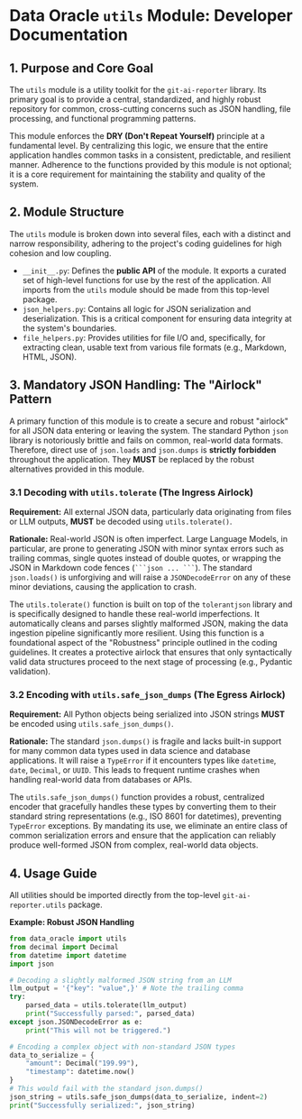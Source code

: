 # Data Oracle `utils` Module: Developer Documentation

## 1. Purpose and Core Goal

The `utils` module is a utility toolkit for the `git-ai-reporter` library. Its primary goal is to provide a central, standardized, and highly robust repository for common, cross-cutting concerns such as JSON handling, file processing, and functional programming patterns.

This module enforces the **DRY (Don't Repeat Yourself)** principle at a fundamental level. By centralizing this logic, we ensure that the entire application handles common tasks in a consistent, predictable, and resilient manner. Adherence to the functions provided by this module is not optional; it is a core requirement for maintaining the stability and quality of the system.

## 2. Module Structure

The `utils` module is broken down into several files, each with a distinct and narrow responsibility, adhering to the project's coding guidelines for high cohesion and low coupling.

-   `__init__.py`: Defines the **public API** of the module. It exports a curated set of high-level functions for use by the rest of the application. All imports from the `utils` module should be made from this top-level package.
-   `json_helpers.py`: Contains all logic for JSON serialization and deserialization. This is a critical component for ensuring data integrity at the system's boundaries.
-   `file_helpers.py`: Provides utilities for file I/O and, specifically, for extracting clean, usable text from various file formats (e.g., Markdown, HTML, JSON).

## 3. Mandatory JSON Handling: The "Airlock" Pattern

A primary function of this module is to create a secure and robust "airlock" for all JSON data entering or leaving the system. The standard Python `json` library is notoriously brittle and fails on common, real-world data formats. Therefore, direct use of `json.loads` and `json.dumps` is **strictly forbidden** throughout the application. They **MUST** be replaced by the robust alternatives provided in this module.

### 3.1 Decoding with `utils.tolerate` (The Ingress Airlock)

**Requirement:** All external JSON data, particularly data originating from files or LLM outputs, **MUST** be decoded using `utils.tolerate()`.

**Rationale:**
Real-world JSON is often imperfect. Large Language Models, in particular, are prone to generating JSON with minor syntax errors such as trailing commas, single quotes instead of double quotes, or wrapping the JSON in Markdown code fences (` ```json ... ``` `). The standard `json.loads()` is unforgiving and will raise a `JSONDecodeError` on any of these minor deviations, causing the application to crash.

The `utils.tolerate()` function is built on top of the `tolerantjson` library and is specifically designed to handle these real-world imperfections. It automatically cleans and parses slightly malformed JSON, making the data ingestion pipeline significantly more resilient. Using this function is a foundational aspect of the "Robustness" principle outlined in the coding guidelines. It creates a protective airlock that ensures that only syntactically valid data structures proceed to the next stage of processing (e.g., Pydantic validation).

### 3.2 Encoding with `utils.safe_json_dumps` (The Egress Airlock)

**Requirement:** All Python objects being serialized into JSON strings **MUST** be encoded using `utils.safe_json_dumps()`.

**Rationale:**
The standard `json.dumps()` is fragile and lacks built-in support for many common data types used in data science and database applications. It will raise a `TypeError` if it encounters types like `datetime`, `date`, `Decimal`, or `UUID`. This leads to frequent runtime crashes when handling real-world data from databases or APIs.

The `utils.safe_json_dumps()` function provides a robust, centralized encoder that gracefully handles these types by converting them to their standard string representations (e.g., ISO 8601 for datetimes), preventing `TypeError` exceptions. By mandating its use, we eliminate an entire class of common serialization errors and ensure that the application can reliably produce well-formed JSON from complex, real-world data objects.

## 4. Usage Guide

All utilities should be imported directly from the top-level `git-ai-reporter.utils` package.

**Example: Robust JSON Handling**
```python
from data_oracle import utils
from decimal import Decimal
from datetime import datetime
import json

# Decoding a slightly malformed JSON string from an LLM
llm_output = '{"key": "value",}' # Note the trailing comma
try:
    parsed_data = utils.tolerate(llm_output)
    print("Successfully parsed:", parsed_data)
except json.JSONDecodeError as e:
    print("This will not be triggered.")

# Encoding a complex object with non-standard JSON types
data_to_serialize = {
    "amount": Decimal("199.99"),
    "timestamp": datetime.now()
}
# This would fail with the standard json.dumps()
json_string = utils.safe_json_dumps(data_to_serialize, indent=2)
print("Successfully serialized:", json_string)
```
